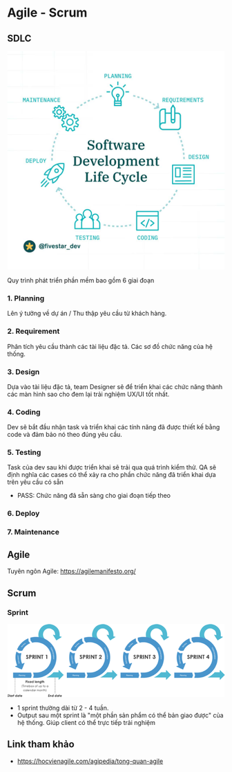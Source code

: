 # Agile - Scrum

## SDLC

![](../_images/SDLC-Process-Graph.jpg)

Quy trình phát triển phần mềm bao gồm 6 giai đoạn

### **1. Planning**

Lên ý tưởng về dự án / Thu thập yêu cầu từ khách hàng.

### **2. Requirement**

Phân tích yêu cầu thành các tài liệu đặc tả. Các sơ đồ chức năng của hệ thống.

### **3. Design**

Dựa vào tài liệu đặc tả, team Designer sẽ để triển khai các chức năng thành các màn hình sao cho đem lại trải nghiệm UX/UI tốt nhất.

### **4. Coding**

Dev sẽ bắt đầu nhận task và triển khai các tính năng đã được thiết kế bằng code và đảm bảo nó theo đúng yêu cầu.

### **5. Testing**

Task của dev sau khi được triển khai sẽ trải qua quá trình kiểm thử. QA sẽ định nghĩa các cases có thể xảy ra cho phần chức năng đã triển khai dựa trên yêu cầu có sẵn
- PASS: Chức năng đã sẵn sàng cho giai đoạn tiếp theo

### **6. Deploy**

### **7. Maintenance**

## Agile

Tuyên ngôn Agile: https://agilemanifesto.org/

## Scrum

### Sprint

![](../_images/agile-sprint.webp)

- 1 sprint thường dài từ 2 - 4 tuần.
- Output sau một sprint là "một phần sản phẩm có thể bản giao được" của hệ thống. Giúp client có thể trực tiếp trải nghiệm

## Link tham khảo

- https://hocvienagile.com/agipedia/tong-quan-agile
